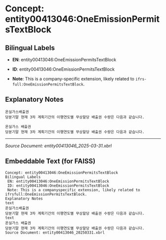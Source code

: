 # Concept: entity00413046:OneEmissionPermitsTextBlock

## Bilingual Labels
- **EN**: entity00413046:OneEmissionPermitsTextBlock

- **ID**: entity00413046:OneEmissionPermitsTextBlock
- **Note**: This is a company-specific extension, likely related to `ifrs-full:OneEmissionPermitsTextBlock`.

## Explanatory Notes
```text
온실가스배출권
당분기말 현재 3차 계획기간의 이행연도별 무상할당 배출권 수량은 다음과 같습니다.
```
```text
온실가스 배출권
당분기말 현재 3차 계획기간의 이행연도별 무상할당 배출권 수량은 다음과 같습니다.
```

---
*Source Document: entity00413046_2025-03-31.xbrl*
## Embeddable Text (for FAISS)
```text
Concept: entity00413046:OneEmissionPermitsTextBlock
Bilingual Labels
 EN: entity00413046:OneEmissionPermitsTextBlock
 ID: entity00413046:OneEmissionPermitsTextBlock
 Note: This is a companyspecific extension, likely related to ifrsfull:OneEmissionPermitsTextBlock.
Explanatory Notes
text
온실가스배출권
당분기말 현재 3차 계획기간의 이행연도별 무상할당 배출권 수량은 다음과 같습니다.
text
온실가스 배출권
당분기말 현재 3차 계획기간의 이행연도별 무상할당 배출권 수량은 다음과 같습니다.
Source Document: entity00413046_20250331.xbrl
```